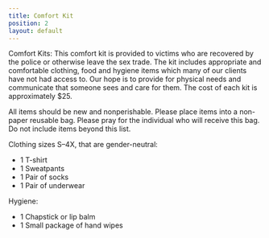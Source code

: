 ```yaml
---
title: Comfort Kit
position: 2
layout: default
---
```


Comfort Kits:
This comfort kit is provided to victims who are recovered by the police or otherwise leave the sex trade. The kit includes appropriate and comfortable clothing, food and hygiene items which many of our clients have not had access to. Our hope is to provide for physical needs and communicate that someone sees and care for them. The cost of each kit is approximately $25.

All items should be new and nonperishable. Please place items into a non-paper reusable bag. Please pray for the individual who will receive this bag. Do not include items beyond this list.

Clothing sizes S–4X, that are gender-neutral:
* 1 T-shirt
* 1 Sweatpants
* 1 Pair of socks
* 1 Pair of underwear

Hygiene:
* 1 Chapstick or lip balm
* 1 Small package of hand wipes